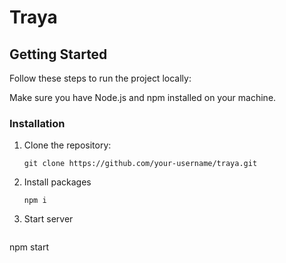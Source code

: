 # Traya

## Getting Started

Follow these steps to run the project locally:

Make sure you have Node.js and npm installed on your machine.

### Installation

1. Clone the repository:

   ```
   git clone https://github.com/your-username/traya.git
   ```
2. Install packages
   ```
   npm i

   ```
3. Start server
   ```
  npm start
   ```

